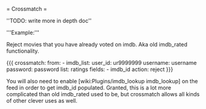 = Crossmatch =

''TODO: write more in depth doc''

'''Example:'''

Reject movies that you have already voted on imdb. Aka old imdb_rated functionality.

{{{
crossmatch:
  from:
    - imdb_list:
        user_id: ur9999999 
        username: username
        password: password
        list: ratings
  fields:
    - imdb_id
  action: reject
}}}

You will also need to enable [wiki:Plugins/imdb_lookup imdb_lookup] on the feed in order to get imdb_id populated. Granted, this is a lot more complicated than old imdb_rated used to be, but crossmatch allows all kinds of other clever uses as well.